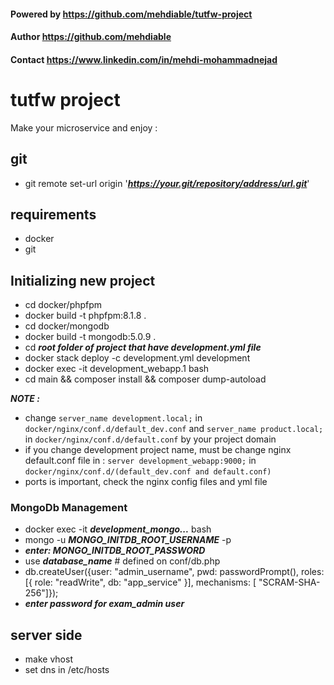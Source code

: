 #### Powered by https://github.com/mehdiable/tutfw-project
#### Author https://github.com/mehdiable
#### Contact https://www.linkedin.com/in/mehdi-mohammadnejad

# tutfw project
Make your microservice and enjoy :

## git 
- git remote set-url origin '___https://your.git/repository/address/url.git___'

## requirements
- docker
- git

## Initializing new project
- cd docker/phpfpm
- docker build -t phpfpm:8.1.8 .
- cd docker/mongodb
- docker build -t mongodb:5.0.9 .
- cd ___root folder of project that have development.yml file___
- docker stack deploy -c development.yml development
- docker exec -it development_webapp.1 bash
- cd main && composer install && composer dump-autoload

___NOTE :___
 - change ```server_name development.local;``` in ```docker/nginx/conf.d/default_dev.conf``` and ```server_name product.local;``` in ```docker/nginx/conf.d/default.conf``` by your project domain
 - if you change development project name, must be change nginx default.conf file in :
```server development_webapp:9000;``` in ```docker/nginx/conf.d/(default_dev.conf and default.conf)```
 - ports is important, check the nginx config files and yml file

### MongoDb Management
- docker exec -it ___development_mongo...___ bash
- mongo -u ___MONGO_INITDB_ROOT_USERNAME___ -p
- ___enter: MONGO_INITDB_ROOT_PASSWORD___
- use ___database_name___ # defined on conf/db.php
- db.createUser({user: "admin_username", pwd: passwordPrompt(), roles: [{ role: "readWrite", db: "app_service" }], mechanisms: [ "SCRAM-SHA-256"]});
- ___enter password for exam_admin user___

## server side
- make vhost
- set dns in /etc/hosts
